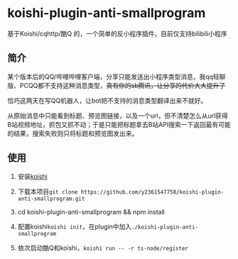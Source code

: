 # koishi-plugin-anti-smallprogram

基于Koishi/cqhttp/酷Q 的，一个简单的反小程序插件，目前仅支持bilibili小程序

## 简介

某个版本后的QQ/哔哩哔哩客户端，分享只能发送出小程序类型消息，我qq轻聊版、PCQQ都不支持这种消息类型，~~真有你的sb腾讯，让分享的代价大大提升了~~

恰巧这两天在写QQ机器人，让bot把不支持的消息类型翻译出来不就好。

从原始消息中只能看到标题、预览图链接，以及一个url，但不清楚怎么从url获得B站视频地址，抓包又抓不动；于是只能把标题拿去B站API搜索一下返回最有可能的结果，搜索失败则只将标题和预览图发出来。

## 使用

1. 安装[koishi](https://koishi.js.org/)

2. 下载本项目`git clone https://github.com/y2361547758/koishi-plugin-anti-smallprogram.git`

3. cd koishi-plugin-anti-smallprogram && npm install

4. 配置koishi`koishi init`，在plugin中加入`./koishi-plugin-anti-smallprogram`

5. 依次启动酷Q和koishi，`koishi run -- -r ts-node/register`